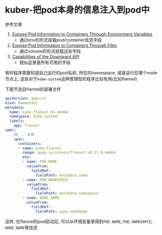 # kuber-把pod本身的信息注入到pod中

参考文章

1. [Expose Pod Information to Containers Through Environment Variables](https://kubernetes.io/docs/tasks/inject-data-application/environment-variable-expose-pod-information/)
    - 通过env的形式挂载pod/container信息字段
2. [Expose Pod Information to Containers Through Files](https://kubernetes.io/docs/tasks/inject-data-application/downward-api-volume-expose-pod-information/)
    - 通过volume的形式挂载这些字段
3. [Capabilities of the Downward API](https://kubernetes.io/docs/tasks/inject-data-application/downward-api-volume-expose-pod-information/#capabilities-of-the-downward-api)
    - 貌似这里是所有可用的字段

有时程序需要知道自己运行的pod名称, 所在的namespace, 或是运行在哪个node节点上, 这些对于`kube-system`这种管理型的程序比较有用(比如flannel).

下面节选自flannel的部署文件

```yaml
apiVersion: apps/v1
kind: DaemonSet
metadata:
  name: kube-flannel-ds-amd64
  namespace: kube-system
  labels:
    app: flannel
spec:
    ## ...省略
    spec:
      containers:
      - name: kube-flannel
        image: quay.io/coreos/flannel:v0.11.0-amd64
        env:
        - name: POD_NAME
          valueFrom:
            fieldRef:
              fieldPath: metadata.name
        - name: POD_NAMESPACE
          valueFrom:
            fieldRef:
              fieldPath: metadata.namespace
        - name: NODE_NAME
          valueFrom:
            fieldRef:
              fieldPath: spec.nodeName
```

这样, 在flannel的pod启动后, 可以从环境变量里得到`POD_NAME`, `POD_NAMESAPCE`, `NODE_NAME`等信息.
